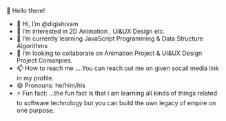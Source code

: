 👋 Hello there!
- 👋 Hi, I’m @digishivam
- 👀 I’m interested in 2D Animation , Ui&UX Design etc.
- 🌱 I’m currently learning JavaScript Programming & Data Structure Algorithms 
- 💞️ I’m looking to collaborate on Animation Project & UI&UX Design Project Comanpies.
- 📫 How to reach me ....You can reach out me on given socail media link in my profile.
- 😄 Pronouns: he/him/his 
- ⚡ Fun fact: ...the fun fact is that i am learning all kinds of things related to software technology but you can build the own legacy of empire on one purpose.

<!---
digishivam/digishivam is a ✨ special ✨ repository because its `README.md` (this file) appears on your GitHub profile.
You can click the Preview link to take a look at your changes.
--->
